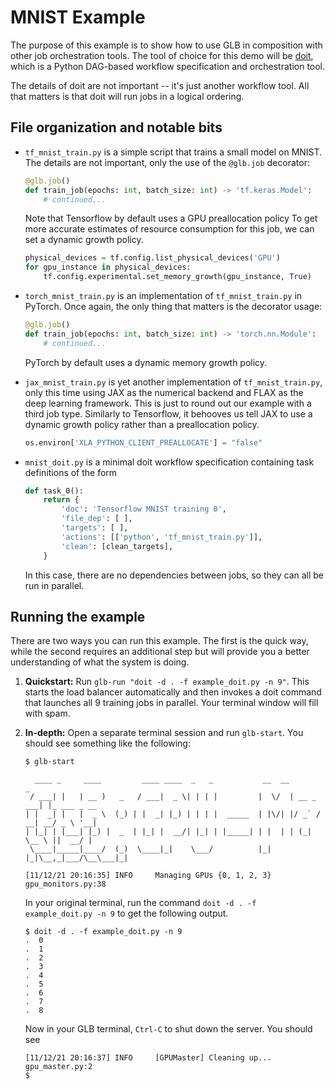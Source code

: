 # MNIST Example

The purpose of this example is to show how to use GLB in composition with other job orchestration tools.
The tool of choice for this demo will be [doit](https://pydoit.org/), which is a Python DAG-based workflow specification and orchestration tool.

The details of doit are not important -- it's just another workflow tool.
All that matters is that doit will run jobs in a logical ordering.

## File organization and notable bits

- `tf_mnist_train.py` is a simple script that trains a small model on MNIST. 
    The details are not important, only the use of the `@glb.job` decorator:
    ```python
    @glb.job()
    def train_job(epochs: int, batch_size: int) -> 'tf.keras.Model':
        # continued...
    ```
    Note that Tensorflow by default uses a GPU preallocation policy
    To get more accurate estimates of resource consumption for this job, we can set a dynamic growth policy.
    ```python
    physical_devices = tf.config.list_physical_devices('GPU') 
    for gpu_instance in physical_devices: 
        tf.config.experimental.set_memory_growth(gpu_instance, True)
    ```

- `torch_mnist_train.py` is an implementation of `tf_mnist_train.py` in PyTorch. Once again, the only thing that matters is the decorator usage:
    ```python
    @glb.job()
    def train_job(epochs: int, batch_size: int) -> 'torch.nn.Module':   
        # continued...
    ```
    PyTorch by default uses a dynamic memory growth policy.

- `jax_mnist_train.py` is yet another implementation of `tf_mnist_train.py`, only this time using JAX as the numerical backend and FLAX as the deep learning framework.
    This is just to round out our example with a third job type.
    Similarly to Tensorflow, it behooves us tell JAX to use a dynamic growth policy rather than a preallocation policy.
    ```python
    os.environ['XLA_PYTHON_CLIENT_PREALLOCATE'] = "false"
    ```

- `mnist_doit.py` is a minimal doit workflow specification containing task definitions of the form
    ```python
    def task_0():
        return {
            'doc': 'Tensorflow MNIST training 0',
            'file_dep': [ ],
            'targets': [ ],
            'actions': [['python', 'tf_mnist_train.py']],
            'clean': [clean_targets],
        }
    ```
    In this case, there are no dependencies between jobs, so they can all be run in parallel.

## Running the example

There are two ways you can run this example.
The first is the quick way, while the second requires an additional step but will provide you a better understanding of what the system is doing.

1. **Quickstart:** Run `glb-run "doit -d . -f example_doit.py -n 9"`.
    This starts the load balancer automatically and then invokes a doit command that launches all 9 training jobs in parallel.
    Your terminal window will fill with spam.

2. **In-depth:** Open a separate terminal session and run `glb-start`.
    You should see something like the following:
    ```
    $ glb-start

      ____ _     ____         ____ ____  _   _           __  __           _
     / ___| |   | __ )   _   / ___|  _ \| | | |         |  \/  | __ _ ___| |_ ___ _ __
    | |  _| |   |  _ \  (_) | |  _| |_) | | | |  _____  | |\/| |/ _` / __| __/ _ \ '__|
    | |_| | |___| |_) |  _  | |_| |  __/| |_| | |_____| | |  | | (_| \__ \ ||  __/ |
     \____|_____|____/  (_)  \____|_|    \___/          |_|  |_|\__,_|___/\__\___|_|

    [11/12/21 20:16:35] INFO     Managing GPUs {0, 1, 2, 3}         gpu_monitors.py:38
    ```
    In your original terminal, run the command `doit -d . -f example_doit.py -n 9` to get the following output.
    ```shell
    $ doit -d . -f example_doit.py -n 9
    .  0
    .  1
    .  2
    .  3
    .  4
    .  5
    .  6
    .  7
    .  8
    ```
    Now in your GLB terminal, `Ctrl-C` to shut down the server. 
    You should see
    ```shell
    [11/12/21 20:16:37] INFO     [GPUMaster] Cleaning up...         gpu_master.py:2
    $
    ```
    <!-- In your GLB terminal, you should quickly start to see output like
    ```shell
    [RequestGPU] request  jobstr: "tf_mnist_train.py::train_job"

    34089598976 34089730048 None
    [RequestGPU] request  jobstr: "tf_mnist_train.py::train_job"

    [RequestGPU] serving GPU ID 0
    34089598976 34089730048 None
    ServiceErrorCodes.WAITING_FOR_JOB_PROFILE: waiting...  
    ```
    Indicating that your jobs have launched. 
    In this snippet, we can see that two jobs of the same type were submitted and that the first one was given GPU 0 and the other one was blocked, waiting until the first job completes and sends back its profile.
    When a job does complete, you will see a message corresponding to the job profile
    ```shell
    [CompleteJob] request
    jobtype {
        jobstr: "tf_mnist_train.py::train_job"
    }
    gpu {
        gpu_id: 0
    }
    succeeded: true
    max_gpu_memory_used: 1157890048
    max_gpu_load: 20
    ``` -->
